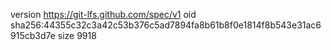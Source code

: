 version https://git-lfs.github.com/spec/v1
oid sha256:44355c32c3a42c53b376c5ad7894fa8b61b8f0e1814f8b543e31ac6915cb3d7e
size 9918
